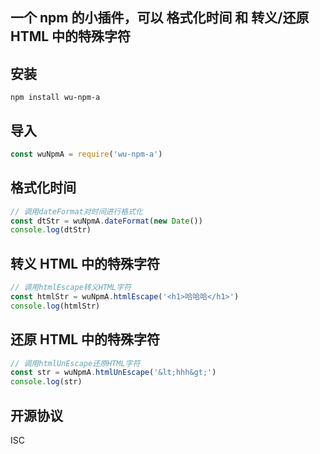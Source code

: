 ## 一个 npm 的小插件，可以 格式化时间 和 转义/还原 HTML 中的特殊字符

## 安装

```
npm install wu-npm-a
```

## 导入

```js
const wuNpmA = require('wu-npm-a')
```

## 格式化时间

```js
// 调用dateFormat对时间进行格式化
const dtStr = wuNpmA.dateFormat(new Date())
console.log(dtStr)
```

## 转义 HTML 中的特殊字符

```js
// 调用htmlEscape转义HTML字符
const htmlStr = wuNpmA.htmlEscape('<h1>哈哈哈</h1>')
console.log(htmlStr)
```

## 还原 HTML 中的特殊字符

```js
// 调用htmlUnEscape还原HTML字符
const str = wuNpmA.htmlUnEscape('&lt;hhh&gt;')
console.log(str)
```

## 开源协议

ISC

